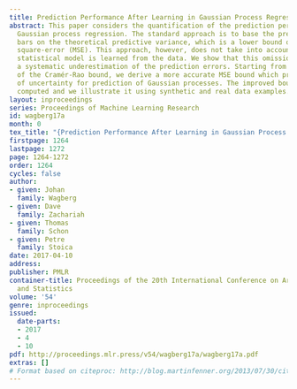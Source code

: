 ```yaml
---
title: Prediction Performance After Learning in Gaussian Process Regression
abstract: This paper considers the quantification of the prediction performance in
  Gaussian process regression. The standard approach is to base the prediction error
  bars on the theoretical predictive variance, which is a lower bound on the mean
  square-error (MSE). This approach, however, does not take into account that the
  statistical model is learned from the data. We show that this omission leads to
  a systematic underestimation of the prediction errors. Starting from a generalization
  of the Cramér-Rao bound, we derive a more accurate MSE bound which provides a measure
  of uncertainty for prediction of Gaussian processes. The improved bound is easily
  computed and we illustrate it using synthetic and real data examples.
layout: inproceedings
series: Proceedings of Machine Learning Research
id: wagberg17a
month: 0
tex_title: "{Prediction Performance After Learning in Gaussian Process Regression}"
firstpage: 1264
lastpage: 1272
page: 1264-1272
order: 1264
cycles: false
author:
- given: Johan
  family: Wagberg
- given: Dave
  family: Zachariah
- given: Thomas
  family: Schon
- given: Petre
  family: Stoica
date: 2017-04-10
address: 
publisher: PMLR
container-title: Proceedings of the 20th International Conference on Artificial Intelligence
  and Statistics
volume: '54'
genre: inproceedings
issued:
  date-parts:
  - 2017
  - 4
  - 10
pdf: http://proceedings.mlr.press/v54/wagberg17a/wagberg17a.pdf
extras: []
# Format based on citeproc: http://blog.martinfenner.org/2013/07/30/citeproc-yaml-for-bibliographies/
---
```

